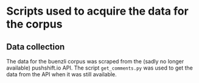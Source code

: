 # Scripts used to acquire the data for the corpus

## Data collection
The data for the buenzli corpus was scraped from the (sadly no longer available) pushshift.io API. The script `get_comments.py` was used to get the data from the API when it was still available.